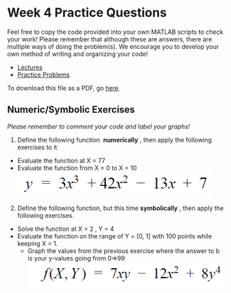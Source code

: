 # Week 4 Practice Questions
Feel free to copy the code provided into your own MATLAB scripts to check your work! Please remember that although these are answers, there are multiple ways of doing the problem(s). We encourage you to develop your own method of writing and organizing your code!
- [Lectures](https://jacksonburns.github.io/MATLAB-Start-to-Finish/Lectures/Lectures-Landing-Page)
- [Practice Problems](https://jacksonburns.github.io/MATLAB-Start-to-Finish/Practice-Problems/Practice-Problems-Landing-Page)

To download this file as a PDF, go [here](https://github.com/JacksonBurns/MATLAB-Start-to-Finish/blob/master/Practice-Problems/Week-4/Mini-Assignment%20Week%204.pdf).

## Numeric/Symbolic Exercises
*Please remember to comment your code and label your graphs!*

1. Define the following function ​ **numerically** ​, then apply the following exercises to it
  - Evaluate the function at X = 77
  - Evaluate the function from X = 0 to X = 10
![Image of formula needed for problem 1](formula_1.png)

2. Define the following function, but this time ​ **symbolically** ​, then apply the following exercises.
  - Solve the function at X = 2 , Y = 4
  - Evaluate the function on the range of Y = [0, 1] with 100 points while keeping X = 1.
    - Graph the values from the previous exercise where the answer to b is your y-values going from 0=>99
![Image of formula needed for problem 2](formula_2.png)
